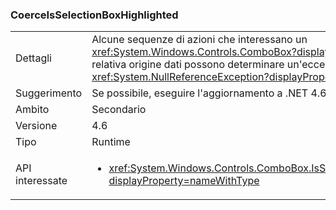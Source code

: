 ### <a name="coerceisselectionboxhighlighted"></a>CoerceIsSelectionBoxHighlighted

|   |   |
|---|---|
|Dettagli|Alcune sequenze di azioni che interessano un <xref:System.Windows.Controls.ComboBox?displayProperty=name> e la relativa origine dati possono determinare un'eccezione <xref:System.NullReferenceException?displayProperty=name>.|
|Suggerimento|Se possibile, eseguire l'aggiornamento a .NET 4.6.2.|
|Ambito|Secondario|
|Versione|4.6|
|Tipo|Runtime|
|API interessate|<ul><li><xref:System.Windows.Controls.ComboBox.IsSelectionBoxHighlighted?displayProperty=nameWithType></li></ul>|

